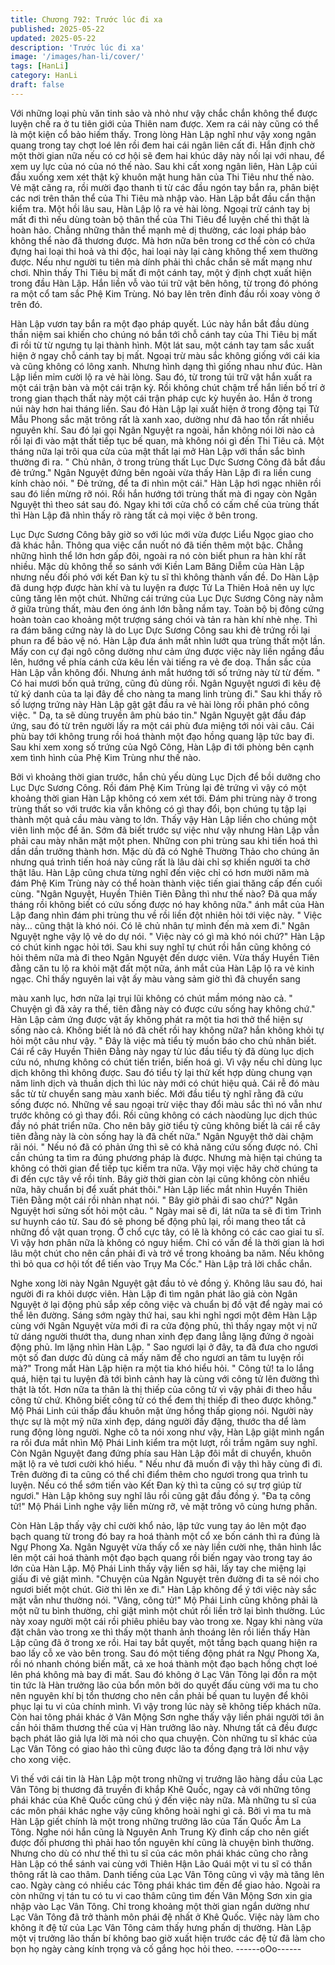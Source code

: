 ```yaml
---
title: Chương 792: Trước lúc đi xa
published: 2025-05-22
updated: 2025-05-22
description: 'Trước lúc đi xa'
image: '/images/han-li/cover/'
tags: [HanLi]
category: HanLi
draft: false
---
```


Với những loại phù văn tinh sảo và nhỏ như vậy chắc chắn không
thể được luyện chế ra ở tu tiên giới của Thiên nam được. Xem ra
cái này cũng có thể là một kiện cổ bảo hiếm thấy.
Trong lòng Hàn Lập nghĩ như vậy xong ngân quang trong tay chợt
loé lên rồi đem hai cái ngân liên cất đi.
Hắn định chờ một thời gian nữa nếu có cơ hội sẽ đem hai khúc
dây này nối lại với nhau, để xem uy lực của nó của nó thế nào.
Sau khi cất xong ngân liên, Hàn Lập cúi đầu xuống xem xét thật
kỹ khuôn mặt hung hãn của Thi Tiêu như thế nào.
Vẻ mặt căng ra, rồi mười đạo thanh ti từ các đầu ngón tay bắn ra,
phân biệt các nơi trên thân thể của Thi Tiêu mà nhập vào. Hàn
Lập bắt đầu cẩn thận kiểm tra.
Một hồi lâu sau, Hàn Lập lộ ra vẻ hài lòng.
Ngoại trừ cánh tay bị mất đi thì nếu dùng toàn bộ thân thể của Thi
Tiêu để luyện chế thì thật là hoàn hảo. Chẳng những thân thể
mạnh mẻ dị thường, các loại pháp bảo không thể nào đã thương
được. Mà hơn nữa bên trong cơ thể còn có chứa đựng hai loại thi
hoả và thi độc, hai loại này lại càng không thể xem thường được.
Nếu như người tu tiên mà dính phải thì chắc chắn sẽ mất mạng
như chơi.
Nhìn thấy Thi Tiêu bị mất đi một cánh tay, một ý định chợt xuất
hiện trong đầu Hàn Lập.
Hắn liền vỗ vào túi trữ vật bên hông, từ trong đó phóng ra một cổ
tam sắc Phệ Kim Trùng. Nó bay lên trên đỉnh đầu rồi xoay vòng ở
trên đó.

Hàn Lập vươn tay bắn ra một đạo pháp quyết.
Lúc này hắn bắt đầu dùng thần niệm sai khiến cho chúng nó bắn
tới chỗ cánh tay của Thi Tiêu bị mất đi rồi từ từ ngưng tụ lại thành
hình.
Một lát sau, một cánh tay tam sắc xuất hiện ở ngay chỗ cánh tay
bị mất. Ngoại trừ màu sắc không giống với cái kia và cũng không
có lông xanh. Nhưng hình dạng thì giống nhau như đúc.
Hàn Lập liền mỉm cười lộ ra vẻ hài lòng.
Sau đó, từ trong túi trữ vật hắn xuất ra một cái trận bàn và một cái
trận kỳ. Rồi không chút chậm trể hắn liền bố trí ở trong gian thạch
thất này một cái trận pháp cực kỳ huyền ảo.
Hắn ở trong núi này hơn hai tháng liền. Sau đó Hàn Lập lại xuất
hiện ở trong động tại Tử Mẫu Phong sắc mặt trông rất là xanh
xao, dường như đã hao tổn rất nhiều nguyên khí.
Sau đó lại gọi Ngân Nguyệt ra ngoài, hắn không nói lời nào cả rồi
lại đi vào mật thất tiếp tục bế quan, mà không nói gì đến Thi Tiêu
cả.
Một tháng nữa lại trôi qua cửa của mật thất lại mở Hàn Lập với
thần sắc bình thường đi ra.
" Chủ nhân, ở trong trùng thất Lục Dực Sương Công đã bắt đầu
đẻ trứng." Ngân Nguyệt đứng bên ngoài vừa thấy Hàn Lập đi ra
liền cung kính chào nói.
" Đẻ trứng, để ta đi nhìn một cái." Hàn Lập hơi ngạc nhiên rồi sau
đó liền mừng rỡ nói.
Rồi hắn hướng tới trùng thất mà đi ngay còn Ngân Nguyệt thì
theo sát sau đó.
Ngay khi tới cửa chổ có cấm chế của trùng thất thì Hàn Lập đã
nhìn thấy rõ ràng tất cả mọi việc ở bên trong.

Lục Dực Sương Công bây giờ so với lúc mới vừa được Liểu
Ngọc giao cho đã khác hẳn. Thông qua việc cắn nuốt nó đã tiến
thêm một bậc. Chẳng những hình thể lớn hơn gấp đôi, ngoài ra
nó còn biết phun ra hàn khí rất nhiều.
Mặc dù không thể so sánh với Kiền Lam Băng Diễm của Hàn Lập
nhưng nếu đối phó với kết Đan kỳ tu sĩ thì không thành vấn đề.
Do Hàn Lập đã dung hợp được hàn khí và tu luyện ra được Tử La
Thiên Hoả nên uy lực cũng tăng lên một chút.
Những cái trứng của Lục Dực Sương Công này nằm ở giữa trùng
thất, màu đen óng ánh lớn bằng nắm tay. Toàn bộ bị đông cứng
hoàn toàn cao khoảng một trượng sáng chói và tản ra hàn khí
nhè nhẹ.
Thì ra đám băng cứng này là do Lục Dực Sương Công sau khi đẻ
trứng rồi lại phun ra để bảo vệ nó.
Hàn Lập đưa ánh mắt nhìn lướt qua trùng thất một lần. Mấy con
cự đại ngô công dường như cảm ứng được việc này liền ngầng
đầu lên, hướng về phía cánh cửa kêu lền vài tiếng ra vẻ đe doạ.
Thần sắc của Hàn Lập vẫn không đổi. Nhưng ánh mắt hướng tới
số trứng này từ từ đếm.
" Có hai mươi bốn quả trứng, cũng đủ dùng rồi. Ngân Nguyệt
ngươi đi kêu đệ tử ký danh của ta lại đây để cho nàng ta mang
linh trùng đi." Sau khi thấy rõ số lượng trứng này Hàn Lập gật gật
đầu ra vẻ hài lòng rồi phân phó công việc.
" Dạ, ta sẽ dùng truyền âm phù báo tin." Ngân Nguyệt gật đầu
đáp ứng, sau đó từ trên người lấy ra một cái phù đưa miệng tới
nói vài câu.
Cái phù bay tới không trung rồi hoá thành một đạo hồng quang
lập tức bay đi.
Sau khi xem xong số trứng của Ngô Công, Hàn Lập đi tới phòng
bên cạnh xem tình hình của Phệ Kim Trùng như thế nào.

Bởi vì khoảng thời gian trước, hắn chủ yếu dùng Lục Dịch để bồi
dưỡng cho Lục Dực Sương Công. Rồi đám Phệ Kim Trùng lại đẻ
trứng vì vậy có một khoảng thời gian Hàn Lập không có xem xét
tới.
Đám phi trùng này ở trong trùng thất so với trước kia vẫn không
có gì thay đổi, bọn chúng tụ tập lại thành một quả cầu màu vàng
to lớn. Thấy vậy Hàn Lập liền cho chúng một viên linh mộc để ăn.
Sớm đã biết trước sự việc như vậy nhưng Hàn Lập vẫn phải cau
mày nhăn mặt một phen.
Những con phi trùng sau khi tiến hoá thì dần dần trưởng thành
hơn. Mặc dù đã có Nghê Thường Thảo cho chúng ăn nhưng quá
trình tiến hoá này cũng rất là lâu dài chỉ sợ khiến người ta chờ
thật lâu.
Hàn Lập cũng chưa từng nghĩ đến việc chỉ có hơn mười năm mà
đám Phệ Kim Trùng này có thể hoàn thành việc tiến giai thăng
cấp đến cuối cùng.
"Ngân Nguyệt, Huyền Thiên Tiên Đằng thì như thế nào? Đã qua
mấy tháng rồi không biết có cứu sống được nó hay không nữa."
ánh mắt của Hàn Lập đang nhìn đám phi trùng thu về rồi liền đột
nhiên hỏi tới việc này.
" Việc này… cũng thật là khó nói. Có lẽ chủ nhân tự mình đến mà
xem đi." Ngân Nguyệt nghe vậy lộ vẻ do dự nói.
" Việc này có gì mà khó nói chứ?" Hàn Lập có chút kinh ngạc hỏi
tới.
Sau khi suy nghĩ tự chút rồi hắn cũng không có hỏi thêm nữa mà
đi theo Ngân Nguyệt đến dược viên.
Vừa thấy Huyền Tiên đằng căn tu lộ ra khỏi mặt đất một nữa, ánh
mắt của Hàn Lập lộ ra vẻ kinh ngạc.
Chỉ thấy nguyên lai vật ấy màu vàng sảm giờ thì đã chuyển sang

màu xanh lục, hơn nữa lại trụi lũi không có chút mầm móng nào
cả.
" Chuyện gì đã xảy ra thế, tiên đằng này có được cứu sống hay
không chứ." Hàn Lập cảm ứng được vật ấy không phát ra một tia
hơi thở thể hiện sự sống nào cả. Không biết là nó đã chết rồi hay
không nữa? hắn không khỏi tự hỏi một câu như vậy.
" Đây là việc mà tiểu tỳ muốn báo cho chủ nhân biết. Cái rể cây
Huyền Thiên Đằng này ngay từ lúc đầu tiểu tỳ đã dùng lục dịch
cứu nó, nhưng không có chút tiến triển, biến hoá gì. Vì vậy nếu
chỉ dùng lục dịch không thì không được. Sau đó tiểu tỳ lại thử kết
hợp dùng chung vạn năm linh dịch và thuần dịch thì lúc này mới
có chút hiệu quả. Cái rễ đó màu sắc từ từ chuyển sang màu xanh
biếc. Mới đầu tiểu tỳ nghĩ rằng đã cứu sống được nó. Những về
sau ngoại trừ việc thay đổi màu sắc thì nó vẫn như trước không
có gì thay đổi. Rồi cũng không có cách nàodùng lục dịch thúc đầy
nó phát triển nữa. Cho nên bây giờ tiểu tỳ cũng không biết là cái
rể cây tiên đằng này là còn sống hay là đã chết nữa." Ngân
Nguyệt thở dài chậm rãi nói.
" Nếu nó đã có phản ứng thì sẽ có khả năng cứu sống được nó.
Chỉ cần chúng ta tìm ra đúng phương pháp là được. Nhưng mà
hiện tại chúng ta không có thời gian để tiếp tục kiểm tra nữa. Vậy
mọi việc hãy chờ chúng ta đi đến cực tây về rồi tính. Bây giờ thời
gian còn lại cũng không còn nhiều nữa, hãy chuẩn bị để xuất phát
thôi." Hàn Lập liếc mắt nhìn Huyền Thiên Tiên Đằng một cái rồi
nhàn nhạt nói.
" Bây giờ phải đi sao chứ?" Ngân Nguyệt hơi sửng sốt hỏi một
câu.
" Ngày mai sẽ đi, lát nữa ta sẽ đi tìm Trình sư huynh cáo từ. Sau
đó sẽ phong bế động phủ lại, rồi mang theo tất cả những đồ vật
quan trọng. Ở chổ cực tây, có lẽ là không có các cao giai tu sĩ. Vì
vậy hơn phân nữa là không có nguy hiểm. Chỉ có vấn đề là thời
gian là hơi lâu một chút cho nên cần phải đi và trở về trong
khoảng ba năm. Nếu không thì bỏ qua cơ hội tốt để tiến vào Trụy
Ma Cốc." Hàn Lập trả lời chắc chắn.

Nghe xong lời này Ngân Nguyệt gật đầu tỏ vẻ đồng ý.
Không lâu sau đó, hai người đi ra khỏi dược viên. Hàn Lập đi tìm
ngân phát lão giả còn Ngân Nguyệt ở lại động phủ sắp xếp công
việc và chuẩn bị đồ vật để ngày mai có thể lên đường.
Sáng sớm ngày thứ hai, sau khi nghỉ ngơi một đêm Hàn Lập cùng
với Ngân Nguyệt vừa mới đi ra cửa động phủ, thì thấy ngay một
vị nữ tử dáng người thướt tha, dung nhan xinh đẹp đang lẳng
lặng đứng ở ngoài động phủ. Im lặng nhìn Hàn Lập.
" Sao ngươi lại ở đây, ta đã đưa cho ngươi một số đan dược đủ
dùng cả mấy năm để cho ngươi an tâm tu luyện rồi mà?" Trong
mắt Hàn Lập hiện ra một tia khó hiểu hỏi.
" Công tử! ta lo lắng quá, hiện tại tu luyện đã tới bình cảnh hay là
cùng với công tử lên đường thì thật là tốt. Hơn nữa ta thân là thị
thiếp của công tử vì vậy phải đi theo hầu công tử chứ. Không biết
công tử có thể đem thị thiếp đi theo được không." Mộ Phái Linh
cúi thấp đầu khuôn mặt ửng hồng thấp giọng nói.
Người này thực sự là một mỹ nữa xinh đẹp, dáng người đầy
đặng, thước tha dể làm rung động lòng người.
Nghe cô ta nói xong như vậy, Hàn Lập giật mình ngẩn ra rồi đưa
mắt nhìn Mộ Phái Linh kiểm tra một lượt, rồi trầm ngâm suy nghĩ.
Còn Ngân Nguyệt đang đứng phía sau Hàn Lập đôi mắt di
chuyển, khuôn mặt lộ ra vẻ tươi cười khó hiểu.
" Nếu như đã muốn đi vậy thì hãy cùng đi đi. Trên đường đi ta
cũng có thể chỉ điểm thêm cho ngươi trong qua trình tu luyện. Nếu
có thể sớm tiến vào Kết Đan kỳ thì ta cũng có sự trợ giúp từ
ngươi." Hàn Lập không suy nghĩ lâu rồi cũng gật đầu đồng ý.
"Đa tạ công tử!"
Mộ Phái Linh nghe vậy liền mừng rỡ, vẻ mặt trông vô cùng hưng
phấn.

Còn Hàn Lập thấy vậy chỉ cười khổ nảo, lập tức vung tay áo lên
một đạo bạch quang từ trong đó bay ra hoá thành một cổ xe bốn
cánh thì ra đúng là Ngự Phong Xa.
Ngân Nguyệt vừa thấy cổ xe này liền cười nhẹ, thân hình lắc lên
một cái hoá thành một đạo bạch quang rồi biến ngay vào trong
tay áo lớn của Hàn Lập.
Mộ Phái Linh thấy vậy liền sợ hãi, lấy tay che miệng lại giấu đi vẻ
giật mình.
"Chuyện của Ngân Nguyệt trên đường đi ta sẽ nói cho ngươi biết
một chút. Giờ thì lên xe đi." Hàn Lập không để ý tới việc này sắc
mặt vẫn như thường nói.
"Vâng, công tử!" Mộ Phái Linh cũng không phải là một nữ tu bình
thường, chỉ giật mình một chút rồi liền trở lại bình thường. Lúc
này xoay người một cái rồi phiêu phiêu bay vào trong xe.
Ngay khi nàng vừa đặt chân vào trong xe thì thấy một thanh ảnh
thoáng lên rồi liền thấy Hàn Lập cũng đã ở trong xe rồi.
Hai tay bắt quyết, một tầng bạch quang hiện ra bao lấy cỗ xe vào
bên trong.
Sau đó một tiếng động phát ra Ngự Phong Xa, rồi nó nhanh
chóng biến mất, cả xe hoá thành một đạo bạch hồng chợt loé lên
phá không mà bay đi mất.
Sau đó không ở Lạc Vân Tông lại đồn ra một tin tức là Hàn
trưởng lão của bổn môn bởi do quyết đấu cùng với ma tu cho nên
nguyên khí bị tổn thương cho nên cần phải bế quan tu luyện để
khôi phục lại tu vi của chính mình. Vì vậy trong lúc này sẽ không
tiếp khách nữa.
Còn hai tông phái khác ở Vân Mộng Sơn nghe thấy vậy liền phái
người tới ân cần hỏi thăm thương thế của vị Hàn trưởng lão này.
Nhưng tất cả đều được bạch phát lão giả lựa lời mà nói cho qua
chuyện. Còn những tu sĩ khác của Lạc Vân Tông có giao hảo thì
cũng được lão ta đồng đạng trả lời như vậy cho xong việc.

Vì thế với cái tin là Hàn Lập một trong những vị trưởng lão hàng
dầu của Lạc Vân Tông bị thương đã truyền đi khắp Khê Quốc,
ngay cả với những tông phái khác của Khê Quốc cũng chú ý đến
việc này nữa.
Mà những tu sĩ của các môn phái khác nghe vậy cũng không hoài
nghi gì cả. Bởi vì ma tu mà Hàn Lập giết chính là một trong những
trưởng lão của Tấn Quốc Âm La Tông. Nghe nói hắn cũng là
Nguyên Anh Trung Kỳ đỉnh cấp cho nên giết được đối phương thì
phải hao tổn nguyên khí cũng là chuyện bình thường.
Nhưng cho dù có như thế thì tu sĩ của các môn phái khác cũng
cho rằng Hàn Lập có thể sánh vai cùng với Thiên Hận Lão Quái
một vi tu sĩ có thần thông rất là cao thâm.
Danh tiếng của Lạc Vân Tông cũng vì vậy mà tăng lên cao. Ngày
càng có nhiều các Tông phái khác tìm đến để giao hảo. Ngoài ra
còn những vị tán tu có tu vi cao thâm cũng tìm đến Vân Mộng
Sơn xin gia nhập vào Lạc Vân Tông.
Chỉ trong khoảng một thời gian ngắn dường như Lạc Vân Tông
đã trở thành môn phái đệ nhất ở Khê Quốc. Việc này làm cho
không ít đệ tử của Lạc Vân Tông cảm thấy hưng phấn dị thường.
Hàn Lập một vị trưởng lão thần bí không bao giờ xuất hiện trước
các đệ tử đã làm cho bọn họ ngày càng kính trọng và cố gắng học
hỏi theo.
------oOo------

